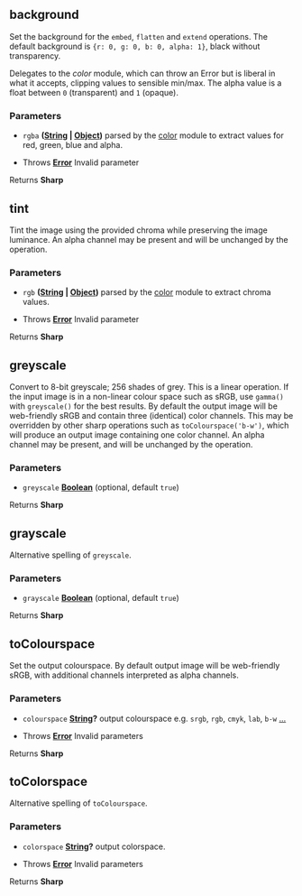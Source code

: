 <!-- Generated by documentation.js. Update this documentation by updating the source code. -->

## background

Set the background for the `embed`, `flatten` and `extend` operations.
The default background is `{r: 0, g: 0, b: 0, alpha: 1}`, black without transparency.

Delegates to the _color_ module, which can throw an Error
but is liberal in what it accepts, clipping values to sensible min/max.
The alpha value is a float between `0` (transparent) and `1` (opaque).

### Parameters

-   `rgba` **([String][1] \| [Object][2])** parsed by the [color][3] module to extract values for red, green, blue and alpha.


-   Throws **[Error][4]** Invalid parameter

Returns **Sharp** 

## tint

Tint the image using the provided chroma while preserving the image luminance.
An alpha channel may be present and will be unchanged by the operation.

### Parameters

-   `rgb` **([String][1] \| [Object][2])** parsed by the [color][3] module to extract chroma values.


-   Throws **[Error][4]** Invalid parameter

Returns **Sharp** 

## greyscale

Convert to 8-bit greyscale; 256 shades of grey.
This is a linear operation. If the input image is in a non-linear colour space such as sRGB, use `gamma()` with `greyscale()` for the best results.
By default the output image will be web-friendly sRGB and contain three (identical) color channels.
This may be overridden by other sharp operations such as `toColourspace('b-w')`,
which will produce an output image containing one color channel.
An alpha channel may be present, and will be unchanged by the operation.

### Parameters

-   `greyscale` **[Boolean][5]**  (optional, default `true`)

Returns **Sharp** 

## grayscale

Alternative spelling of `greyscale`.

### Parameters

-   `grayscale` **[Boolean][5]**  (optional, default `true`)

Returns **Sharp** 

## toColourspace

Set the output colourspace.
By default output image will be web-friendly sRGB, with additional channels interpreted as alpha channels.

### Parameters

-   `colourspace` **[String][1]?** output colourspace e.g. `srgb`, `rgb`, `cmyk`, `lab`, `b-w` [...][6]


-   Throws **[Error][4]** Invalid parameters

Returns **Sharp** 

## toColorspace

Alternative spelling of `toColourspace`.

### Parameters

-   `colorspace` **[String][1]?** output colorspace.


-   Throws **[Error][4]** Invalid parameters

Returns **Sharp** 

[1]: https://developer.mozilla.org/docs/Web/JavaScript/Reference/Global_Objects/String

[2]: https://developer.mozilla.org/docs/Web/JavaScript/Reference/Global_Objects/Object

[3]: https://www.npmjs.org/package/color

[4]: https://developer.mozilla.org/docs/Web/JavaScript/Reference/Global_Objects/Error

[5]: https://developer.mozilla.org/docs/Web/JavaScript/Reference/Global_Objects/Boolean

[6]: https://github.com/jcupitt/libvips/blob/master/libvips/iofuncs/enumtypes.c#L568
